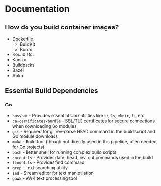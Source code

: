 # Documentation

## How do you build container images?

- Dockerfile
    - BuildKit
    - Buildx
- Ko/Jib etc.
- Kaniko
- Buildpacks
- Bazel
- Apko

## Essential Build Dependencies

### Go

- `busybox` - Provides essential Unix utilities like `sh`, `ls`, `mkdir`, `ln`, etc.
- `ca-certificates-bundle` - SSL/TLS certificates for secure connections when downloading Go modules
- `git` - Required for git rev-parse HEAD command in the build script and Go module downloads
- `make` - Build tool (though not directly used in this pipeline, often needed for Go projects)
- `bash` - Better shell for running complex build scripts
- `coreutils` - Provides date, head, rev, cut commands used in the build
- `findutils` - Provides find command
- `grep` - Text searching utility
- `sed` - Stream editor for text manipulation
- `gawk` - AWK text processing tool
